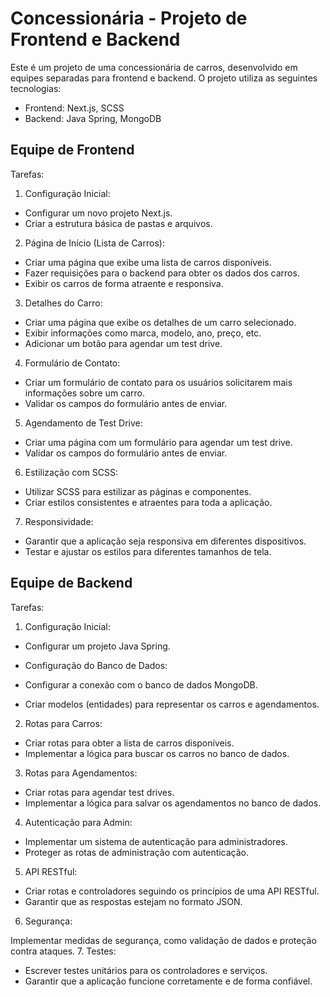 # Concessionária - Projeto de Frontend e Backend

Este é um projeto de uma concessionária de carros, desenvolvido em equipes separadas para frontend e backend. O projeto utiliza as seguintes tecnologias:

- Frontend: Next.js, SCSS
- Backend: Java Spring, MongoDB

## Equipe de Frontend
Tarefas:
1. Configuração Inicial:

- Configurar um novo projeto Next.js.
- Criar a estrutura básica de pastas e arquivos.

2. Página de Início (Lista de Carros):

- Criar uma página que exibe uma lista de carros disponíveis.
- Fazer requisições para o backend para obter os dados dos carros.
- Exibir os carros de forma atraente e responsiva.
3. Detalhes do Carro:

- Criar uma página que exibe os detalhes de um carro selecionado.
- Exibir informações como marca, modelo, ano, preço, etc.
- Adicionar um botão para agendar um test drive.
4. Formulário de Contato:

- Criar um formulário de contato para os usuários solicitarem mais informações sobre um carro.
- Validar os campos do formulário antes de enviar.
5. Agendamento de Test Drive:

- Criar uma página com um formulário para agendar um test drive.
- Validar os campos do formulário antes de enviar.
6. Estilização com SCSS:

- Utilizar SCSS para estilizar as páginas e componentes.
- Criar estilos consistentes e atraentes para toda a aplicação.
7. Responsividade:

- Garantir que a aplicação seja responsiva em diferentes dispositivos.
- Testar e ajustar os estilos para diferentes tamanhos de tela.
## Equipe de Backend
Tarefas:
1. Configuração Inicial:

- Configurar um projeto Java Spring.
- Configuração do Banco de Dados:

- Configurar a conexão com o banco de dados MongoDB.
- Criar modelos (entidades) para representar os carros e agendamentos.
2. Rotas para Carros:

- Criar rotas para obter a lista de carros disponíveis.
- Implementar a lógica para buscar os carros no banco de dados.
3. Rotas para Agendamentos:

- Criar rotas para agendar test drives.
- Implementar a lógica para salvar os agendamentos no banco de dados.
4. Autenticação para Admin:

- Implementar um sistema de autenticação para administradores.
- Proteger as rotas de administração com autenticação.
5. API RESTful:

- Criar rotas e controladores seguindo os princípios de uma API RESTful.
- Garantir que as respostas estejam no formato JSON.
6. Segurança:

Implementar medidas de segurança, como validação de dados e proteção contra ataques.
7. Testes:

- Escrever testes unitários para os controladores e serviços.
- Garantir que a aplicação funcione corretamente e de forma confiável.